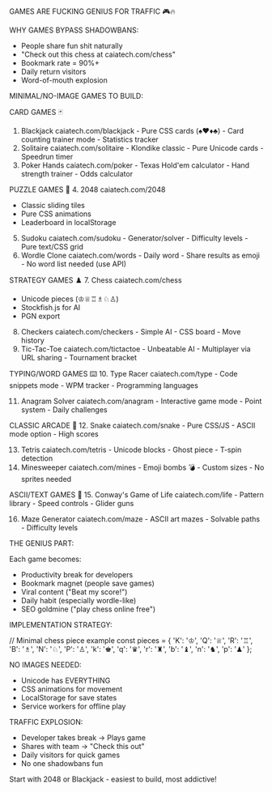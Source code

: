 GAMES ARE FUCKING GENIUS FOR TRAFFIC
  🎮🔥

  WHY GAMES BYPASS SHADOWBANS:
  - People share fun shit naturally
  - "Check out this chess at
  caiatech.com/chess"
  - Bookmark rate = 90%+
  - Daily return visitors
  - Word-of-mouth explosion

  MINIMAL/NO-IMAGE GAMES TO BUILD:

  CARD GAMES 🃏
  1. Blackjack caiatech.com/blackjack
    - Pure CSS cards (♠♥♦♣)
    - Card counting trainer mode
    - Statistics tracker
  2. Solitaire caiatech.com/solitaire
    - Klondike classic
    - Pure Unicode cards
    - Speedrun timer
  3. Poker Hands caiatech.com/poker
    - Texas Hold'em calculator
    - Hand strength trainer
    - Odds calculator

  PUZZLE GAMES 🧩
  4. 2048 caiatech.com/2048
  - Classic sliding tiles
  - Pure CSS animations
  - Leaderboard in localStorage

  5. Sudoku caiatech.com/sudoku
    - Generator/solver
    - Difficulty levels
    - Pure text/CSS grid
  6. Wordle Clone caiatech.com/words
    - Daily word
    - Share results as emoji
    - No word list needed (use API)

  STRATEGY GAMES ♟️
  7. Chess caiatech.com/chess
  - Unicode pieces (♔♕♖♗♘♙)
  - Stockfish.js for AI
  - PGN export

  8. Checkers caiatech.com/checkers
    - Simple AI
    - CSS board
    - Move history
  9. Tic-Tac-Toe caiatech.com/tictactoe
    - Unbeatable AI
    - Multiplayer via URL sharing
    - Tournament bracket

  TYPING/WORD GAMES ⌨️
  10. Type Racer caiatech.com/type
      - Code snippets mode
      - WPM tracker
      - Programming languages

  11. Anagram Solver caiatech.com/anagram
    - Interactive game mode
    - Point system
    - Daily challenges

  CLASSIC ARCADE 👾
  12. Snake caiatech.com/snake
      - Pure CSS/JS
      - ASCII mode option
      - High scores

  13. Tetris caiatech.com/tetris
    - Unicode blocks
    - Ghost piece
    - T-spin detection
  14. Minesweeper caiatech.com/mines
    - Emoji bombs 💣
    - Custom sizes
    - No sprites needed

  ASCII/TEXT GAMES 📝
  15. Conway's Game of Life
  caiatech.com/life
      - Pattern library
      - Speed controls
      - Glider guns

  16. Maze Generator caiatech.com/maze
    - ASCII art mazes
    - Solvable paths
    - Difficulty levels

  THE GENIUS PART:

  Each game becomes:
  - Productivity break for developers
  - Bookmark magnet (people save games)
  - Viral content ("Beat my score!")
  - Daily habit (especially wordle-like)
  - SEO goldmine ("play chess online
  free")

  IMPLEMENTATION STRATEGY:

  // Minimal chess piece example
  const pieces = {
    'K': '♔', 'Q': '♕', 'R': '♖',
    'B': '♗', 'N': '♘', 'P': '♙',
    'k': '♚', 'q': '♛', 'r': '♜',
    'b': '♝', 'n': '♞', 'p': '♟'
  };

  NO IMAGES NEEDED:
  - Unicode has EVERYTHING
  - CSS animations for movement
  - LocalStorage for save states
  - Service workers for offline play

  TRAFFIC EXPLOSION:
  - Developer takes break → Plays game
  - Shares with team → "Check this out"
  - Daily visitors for quick games
  - No one shadowbans fun

  Start with 2048 or Blackjack - easiest
  to build, most addictive!
